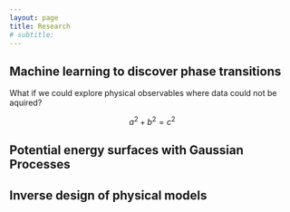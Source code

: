 ```yaml
---
layout: page
title: Research
# subtitle:
---
```

## Machine learning to discover phase transitions
What if we could explore physical observables where data could not be aquired? 

```math
a^2+b^2=c^2
```


## Potential energy surfaces with Gaussian Processes



## Inverse design of physical models

